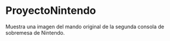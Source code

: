 # ProyectoNintendo

Muestra una imagen del mando original de la segunda consola de sobremesa de Nintendo.
